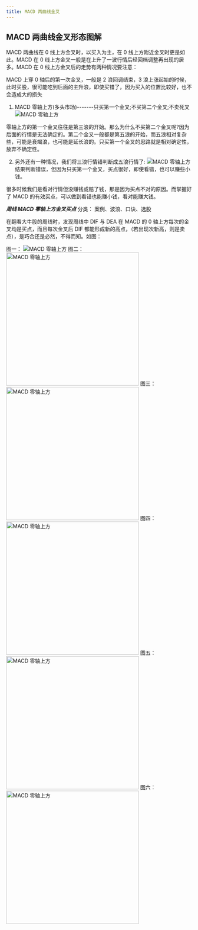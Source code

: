 ```yaml
---
title: MACD 两曲线金叉
---
```


## MACD 两曲线金叉形态图解

MACD 两曲线在 0 线上方金叉时，以买入为主，在 0 线上方附近金叉时更是如此。MACD 在 0 线上方金叉一般是在上升了一波行情后经回档调整再出现的居多。MACD 在 0 线上方金叉后的走势有两种情况要注意：

MACD 上穿 0 轴后的第一次金叉，一般是 2 浪回调结束，3 浪上涨起始的时候，此时买股，很可能吃到后面的主升浪，即使买错了，因为买入的位置比较好，也不会造成大的损失

1. MACD 零轴上方(多头市场)-------只买第一个金叉;不买第二个金叉;不卖死叉
   ![MACD 零轴上方](/images/financial/finance1.png)

零轴上方的第一个金叉往往是第三浪的开始。那么为什么不买第二个金叉呢?因为后面的行情是无法确定的。第二个金叉一般都是第五浪的开始，而五浪相对复杂些，可能是衰竭浪，也可能是延长浪的。只买第一个金叉的思路就是相对确定性，放弃不确定性。

2. 另外还有一种情况，我们将三浪行情错判断成五浪行情了:
   ![MACD 零轴上方](/images/financial/finance2.png)
   结果判断错误，但因为只买第一个金叉，买点很好，即使看错，也可以赚些小钱。

很多时候我们是看对行情但没赚钱或赔了钱，那是因为买点不对的原因。而掌握好了 MACD 的有效买点，可以做到看错也能赚小钱，看对能赚大钱。

**_周线 MACD 零轴上方金叉买点_**
分类： 案例、波浪、口诀、选股

在翻看大牛股的周线时，发现周线中 DIF 与 DEA 在 MACD 的 0 轴上方每次的金叉均是买点，而且每次金叉后 DIF 都能形成新的高点，（若出现次新高，则是卖点），是巧合还是必然，不得而知。如图：

图一：
![MACD 零轴上方](/images/financial/finance3.png)
图二：
<img src="/images/financial/finance4.png" alt="MACD 零轴上方" height="360" />
图三：
<img src="/images/financial/finance5.png" alt="MACD 零轴上方" height="360" />
图四：
<img src="/images/financial/finance6.png" alt="MACD 零轴上方" height="360" />
图五：
<img src="/images/financial/finance7.png" alt="MACD 零轴上方" height="360" />
图六：
<img src="/images/financial/finance8.png" alt="MACD 零轴上方" height="360" />
